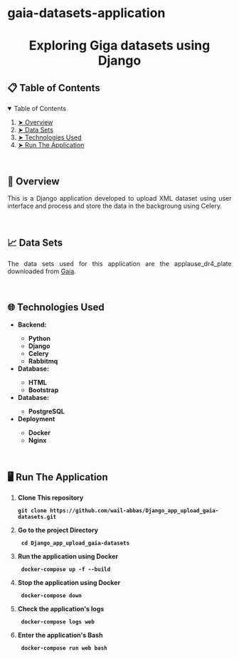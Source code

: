 # gaia-datasets-application

<h1 align="center"> Exploring Giga datasets using Django </h1>

<h2 id="table-of-contents"> 📋 Table of Contents</h2>
<details open="open">
  <summary>Table of Contents</summary>
  <ol>
    <li><a href="#overview"> ➤ Overview</a></li>
    <li><a href="#data_sets"> ➤ Data Sets</a></li>
    <li><a href="#technologies-used"> ➤ Technologies Used</a></li>
    <li><a href="#run_and_installation"> ➤ Run The Application</a></li>
  </ol>
</details>

<br>
<h2 id="overview"> 📖 Overview</h2>
<p align="justify"> 
  This is a Django application developed to upload XML dataset using user interface and process and store the data in the backgroung using Celery.
</p>

<br>
<h2 id="data_sets"> 📈 Data Sets</h2>
<p align="justify"> 
  The data sets used for this application are the applause_dr4_plate downloaded from <a href="https://drf-spectacular.readthedocs.io/en/latest/"> Gaia</a></li>.
</p>

<br>
<h2 id="technologies-used"> 🌐 Technologies Used</h2>
<ul>
  <li><b>Backend:</b></li>
    <ul>
      <li><b>Python</b></li>
      <li><b>Django</b></li>
      <li><b>Celery</b></li>
      <li><b>Rabbitmq</b></li>
    </ul>
  <li><b>Database:</b></li>
    <ul>
      <li><b>HTML</b></li>
      <li><b>Bootstrap</b></li>
    </ul>
  <li><b>Database:</b></li>
    <ul>
      <li><b>PostgreSQL</b></li>
    </ul>
  <li><b>Deployment</b> </li>
    <ul>
      <li><b>Docker</b></li>
      <li><b>Nginx</b></li>
    </ul>
</ul>

<br>
<h2 id="run_and_installation"> 🖥️ Run The Application</h2>

<ol>
  <li><b>Clone This repository<pre><code>git clone https://github.com/wail-abbas/Django_app_upload_gaia-datasets.git</code></pre></b></li>
  <li><b>Go to the project Directory<pre><code> cd Django_app_upload_gaia-datasets</code></pre></b></li>
  <li><b>Run the application using Docker<pre><code> docker-compose up -f --build </code></pre></b></li>
  <li><b>Stop the application using Docker<pre><code> docker-compose down </code></pre></b></li>
  <li><b>Check the application's logs<pre><code> docker-compose logs web </code></pre></b></li>
  <li><b>Enter the application's Bash<pre><code> docker-compose run web bash </code></pre></b></li>
</ol>

